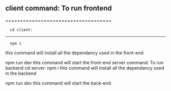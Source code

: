 
client command: To run frontend
---------------
====================================

      cd client:
----------------
      npm i


this command will install all the dependancy used in the front-end

  npm run dev
this command will start the front-end
server command: To run backend
  cd server:
  npm i
this command will install all the dependancy used in the backend

  npm run dev
this command will start the back-end
